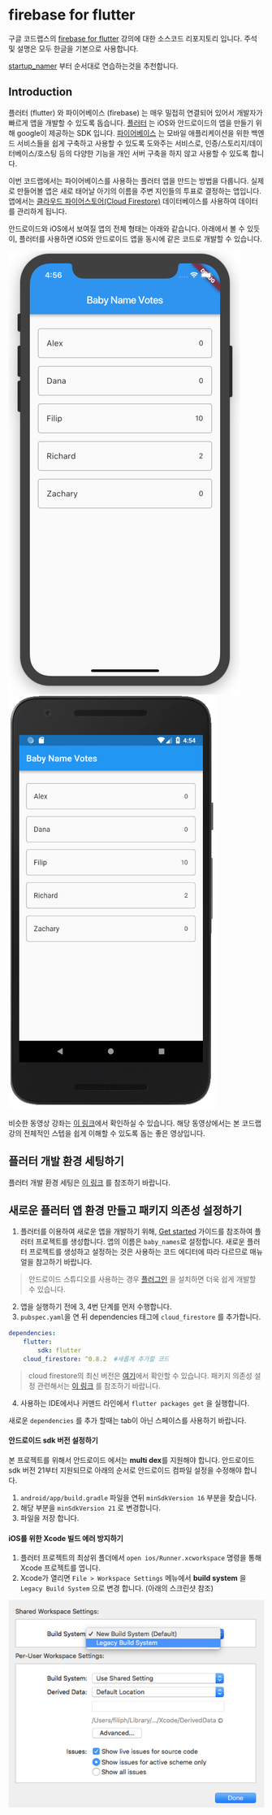 # firebase for flutter

구글 코드랩스의 [firebase for flutter](https://codelabs.developers.google.com/codelabs/flutter-firebase/#0)
강의에 대한 소스코드 리포지토리 입니다.
주석 및 설명은 모두 한글을 기본으로 사용합니다.

[startup_namer](https://github.com/flutter-tutorial/startup_namer) 부터 
순서대로 연습하는것을 추천합니다.

## Introduction

플러터 (flutter) 와 파이어베이스 (firebase) 는 매우 밀접히 연결되어 있어서 개발자가 빠르게 앱을 개발할 수 있도록 돕습니다.
[플러터](https://flutter.io/) 는 iOS와 안드로이드의 앱을 만들기 위해 google이 제공하는 SDK 입니다.
[파이어베이스](https://firebase.google.com/) 는 모바일 애플리케이션을 위한 백엔드 서비스들을 쉽게 구축하고 사용할 수 있도록
도와주는 서비스로, 인증/스토리지/데이터베이스/호스팅 등의 다양한 기능을 개인 서버 구축을 하지 않고 사용할 수 있도록 합니다.

이번 코드랩에서는 파이어베이스를 사용하는 플러터 앱을 만드는 방법을 다룹니다. 실제로 만들어볼 앱은 새로 태어날 아기의 이름을
주변 지인들의 투표로 결정하는 앱입니다. 앱에서는 [클라우드 파이어스토어(Cloud Firestore)](https://firebase.google.com/products/firestore/)
데이터베이스를 사용하여 데이터를 관리하게 됩니다.

안드로이드와 iOS에서 보여질 앱의 전체 형태는 아래와 같습니다. 아래에서 볼 수 있듯이, 플러터를 사용하면
iOS와 안드로이드 앱을 동시에 같은 코드로 개발할 수 있습니다.

![ios-intro](./imgs-for-doc/ios-intro.png) ![android-intro](./imgs-for-doc/android-intro.png)

비슷한 동영상 강좌는 [이 링크](https://youtu.be/DqJ_KjFzL9I?list=PLOU2XLYxmsIJ7dsVN4iRuA7BT8XHzGtCr)에서 확인하실 수 있습니다.
해당 동영상에서는 본 코드랩 강의 전체적인 스텝을 쉽게 이해할 수 있도록 돕는 좋은 영상입니다.

## 플러터 개발 환경 세팅하기

플러터 개발 환경 세팅은 [이 링크](https://codelabs.developers.google.com/codelabs/flutter-firebase/index.html?index=..%2F..%2Findex#2)
를 참조하기 바랍니다.

## 새로운 플러터 앱 환경 만들고 패키지 의존성 설정하기

1. 플러터를 이용하여 새로운 앱을 개발하기 위해, [Get started](https://flutter.io/get-started/test-drive/) 가이드를
참조하여 플러터 프로젝트를 생성합니다. 앱의 이름은 `baby_names`로 설정합니다.
새로운 플러터 프로젝트를 생성하고 설정하는 것은 사용하는 코드 에디터에 따라 다르므로 매뉴얼을 참고하기 바랍니다.
> 안드로이드 스튜디오를 사용하는 경우 [플러그인](https://flutter.io/get-started/editor/#androidstudio) 을 설치하면
> 더욱 쉽게 개발할 수 있습니다.

2. 앱을 실행하기 전에 3, 4번 단계를 먼저 수행합니다.
3. `pubspec.yaml`을 연 뒤 dependencies 태그에 `cloud_firestore` 를 추가합니다. 
```yaml
dependencies:
    flutter:
        sdk: flutter
    cloud_firestore: ^0.8.2  #새롭게 추가할 코드
```
> cloud firestore의 최신 버전은 [여기](https://pub.dartlang.org/packages/cloud_firestore)에서 확인할 수 있습니다. 패키지 의존성 설정 관련해서는 [이 링크](https://www.dartlang.org/tools/pub/dependencies)
> 를 참조하기 바랍니다.

4. 사용하는 IDE에서나 커맨드 라인에서 `flutter packages get` 을 실행합니다.

새로운 `dependencies` 를 추가 할때는 tab이 아닌 스페이스를 사용하기 바랍니다. 

#### 안드로이드 sdk 버전 설정하기 

본 프로젝트를 위해서 안드로이드 에서는 **multi dex**를 지원해야 합니다. 
안드로이드 sdk 버전 21부터 지원되므로 아래의 순서로 안드로이드 컴파일 설정을 수정해야 합니다.
1. `android/app/build.gradle` 파일을 연뒤 `minSdkVersion 16` 부분을 찾습니다.
2. 해당 부분을 `minSdkVersion 21` 로 변경합니다.
3. 파일을 저장 합니다.

#### iOS를 위한 Xcode 빌드 에러 방지하기

1. 플러터 프로젝트의 최상위 폴더에서 `open ios/Runner.xcworkspace` 명령을 통해 Xcode 프로젝트를 엽니다.
2. Xcode가 열리면 `File > Workspace Settings` 메뉴에서 **build system** 을 `Legacy Build System` 으로 변경 합니다. (아래의 스크린샷 참조)

![iOS 세팅](imgs-for-doc/ios-xcode-setting.png)